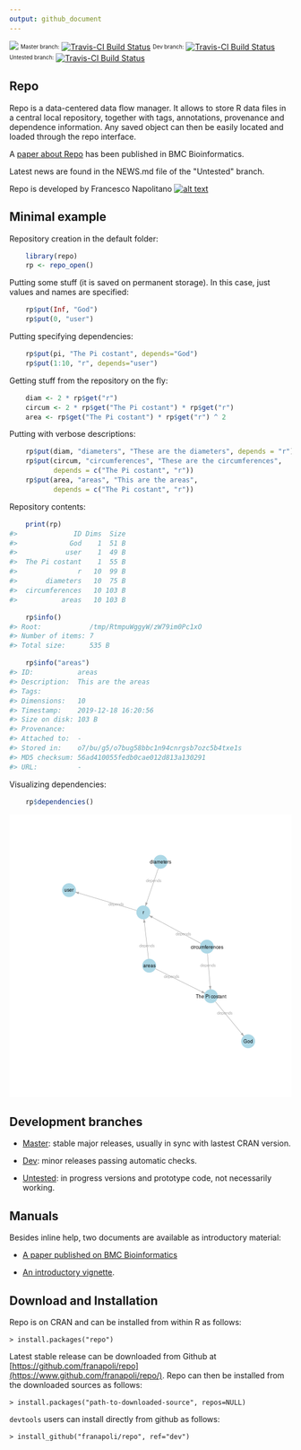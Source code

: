 ```yaml
---
output: github_document
---
```


<!-- README.md is generated from README.Rmd. Please edit that file -->



[![](http://cranlogs.r-pkg.org/badges/repo)](https://cran.r-project.org/package=repo)
<sup><sub>Master branch:</sub></sup> [![Travis-CI Build Status](https://travis-ci.org/franapoli/repo.svg?branch=master)](https://travis-ci.org/franapoli/repo)
<sup><sub>Dev branch:</sub></sup> [![Travis-CI Build Status](https://travis-ci.org/franapoli/repo.svg?branch=dev)](https://travis-ci.org/franapoli/repo)
<sup><sub>Untested branch:</sub></sup> [![Travis-CI Build Status](https://travis-ci.org/franapoli/repo.svg?branch=untested)](https://travis-ci.org/franapoli/repo)
<!-- Grab your social icons from https://github.com/carlsednaoui/gitsocial -->
[1.2]: http://i.imgur.com/wWzX9uB.png (me on Twitter)
[1]: http://www.twitter.com/franapoli
<!-- Grab your social icons from https://github.com/carlsednaoui/gitsocial -->

## Repo

Repo is a data-centered data flow manager. It allows to store R data
files in a central local repository, together with tags, annotations,
provenance and dependence information. Any saved object can then be
easily located and loaded through the repo interface.

A [paper about Repo](http://rdcu.be/pklt) has been published in BMC
Bioinformatics.

Latest news are found in the NEWS.md file of the "Untested" branch.

Repo is developed by Francesco Napolitano [![alt text][1.2]][1]


## Minimal example

Repository creation in the default folder:


```r
    library(repo)
    rp <- repo_open()
```




Putting some stuff (it is saved on permanent storage). In this case,
just values and names are specified:


```r
    rp$put(Inf, "God")
    rp$put(0, "user")
```

Putting specifying dependencies:


```r
    rp$put(pi, "The Pi costant", depends="God")
    rp$put(1:10, "r", depends="user")
```

Getting stuff from the repository on the fly:


```r
    diam <- 2 * rp$get("r")
    circum <- 2 * rp$get("The Pi costant") * rp$get("r")
    area <- rp$get("The Pi costant") * rp$get("r") ^ 2
```

Putting with verbose descriptions:


```r
    rp$put(diam, "diameters", "These are the diameters", depends = "r")
    rp$put(circum, "circumferences", "These are the circumferences",
           depends = c("The Pi costant", "r"))
    rp$put(area, "areas", "This are the areas",
           depends = c("The Pi costant", "r"))
```

Repository contents:


```r
    print(rp)
#>              ID Dims  Size
#>             God    1  51 B
#>            user    1  49 B
#>  The Pi costant    1  55 B
#>               r   10  99 B
#>       diameters   10  75 B
#>  circumferences   10 103 B
#>           areas   10 103 B
```

```r
    rp$info()
#> Root:            /tmp/RtmpuWggyW/zW79im0Pc1xO 
#> Number of items: 7 
#> Total size:      535 B
```

```r
    rp$info("areas")
#> ID:           areas
#> Description:  This are the areas
#> Tags:         
#> Dimensions:   10
#> Timestamp:    2019-12-18 16:20:56
#> Size on disk: 103 B
#> Provenance:   
#> Attached to:  -
#> Stored in:    o7/bu/g5/o7bug58bbc1n94cnrgsb7ozc5b4txe1s
#> MD5 checksum: 56ad410055fedb0cae012d813a130291
#> URL:          -
```

Visualizing dependencies:


```r
    rp$dependencies()
```

![plot of chunk depgraph](inst/README-depgraph-1.png)


## Development branches

+ [Master](https://github.com/franapoli/repo/tree/master): stable major
releases, usually in sync with lastest CRAN version.

+ [Dev](https://github.com/franapoli/repo/tree/dev): minor releases
passing automatic checks.

+ [Untested](https://github.com/franapoli/repo/tree/untested): in
progress versions and prototype code, not necessarily working.


## Manuals

Besides inline help, two documents are available as introductory
material:

+ [A paper published on BMC Bioinformatics](http://rdcu.be/pklt)

+ [An introductory
vignette](https://rawgit.com/franapoli/repo/gh-pages/index.html).


## Download and Installation

Repo is on CRAN and can be installed from within R as follows:

    > install.packages("repo")
    
Latest stable release can be downloaded from Github at
[https://github.com/franapoli/repo](https://www.github.com/franapoli/repo/).
Repo can then be installed from the downloaded sources as follows:

    > install.packages("path-to-downloaded-source", repos=NULL)

`devtools` users can install directly from github as follows:

    > install_github("franapoli/repo", ref="dev")


